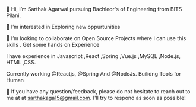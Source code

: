 
👋 Hi, I’m Sarthak Agarwal pursuing Bachleor's of Engineering from BITS Pilani.

👀 I’m interested in Exploring new oppurtunities

💞 I’m looking to collaborate on Open Source Projects where I can use this skills . Get some hands on Experience

I have experience in Javascript ,React ,Spring ,Vue.js ,MySQL ,Node.js, HTML ,CSS.

Currently working @Reactjs, @Spring And @NodeJs. Builidng Tools for Human

💬 If you have any question/feedback, please do not hesitate to reach out to me at at sarthakaga15@gmail.com.
I'll try to respond as soon as possible!

